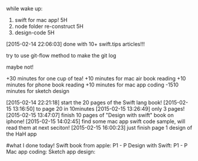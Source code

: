 
while wake up:

1. swift for mac app! 5H
2. node folder re-construct 5H
3. design-code 5H

[2015-02-14 22:06:03] done with 10+ swift.tips articles!!!

try to use git-flow method to make the git log

maybe not!


+30 minutes for one cup of tea!
+10 minutes for mac air book reading
+10 minutes for phone book reading
+10 minutes for mac app coding
-1510 minutes for sketch design

[2015-02-14 22:21:18] start the 20 pages of the Swift lang book!
[2015-02-15 13:16:50] to page 20 in 10minutes
[2015-02-15 13:26:49] only 3 pages!
[2015-02-15 13:47:07] finish 10 pages of "Design with swift" book on iphone!
[2015-02-15 14:02:45] find some mac app swift code sample, will read them at next seciton!
[2015-02-15 16:00:23] just finish page 1 design of the HaH app



#what I done today!
Swift book from apple: P1 - P
Design with Swift: P1 - P
Mac app coding:
Sketch app design:

